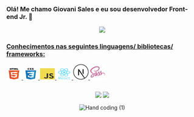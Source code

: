 ### Olá! Me chamo Giovani Sales e eu sou desenvolvedor Front-end Jr. 👋

<div align="center">
  <a href="https://github.com/ggsales">
  <img height="180em" src="https://github-readme-stats.vercel.app/api/top-langs/?username=ggsales&layout=compact&langs_count=7&theme=dark"/>
</div>
  
  <div style="display: inline_block">
    <h3>Conhecimentos nas seguintes linguagens/ bibliotecas/ frameworks:</h3>
  <img src="https://raw.githubusercontent.com/devicons/devicon/master/icons/html5/html5-original-wordmark.svg" alt="html5" width="40" height="30"</img>   
  <img src="https://raw.githubusercontent.com/devicons/devicon/master/icons/css3/css3-original-wordmark.svg" alt="css3" width="40" height="30"</img> 
  <img src="https://raw.githubusercontent.com/devicons/devicon/master/icons/javascript/javascript-original.svg" alt="javascript" width="40" height="30"</img> 
  <img src="https://raw.githubusercontent.com/devicons/devicon/master/icons/react/react-original-wordmark.svg" alt="react" width="40" height="30"></img> 
  <img src="https://raw.githubusercontent.com/devicons/devicon/master/icons/nextjs/nextjs-line.svg" alt="nextjs" width="40" heigth="30"></img> 
  <img src="https://raw.githubusercontent.com/devicons/devicon/master/icons/sass/sass-original.svg" alt="sass" width="40" heigth="30"></img> 
</div>

 ##
 
 <div align="center"> 
  <a href = "mailto:giovanisales14@gmail.com"><img src="https://img.shields.io/badge/-Gmail-%23333?style=for-the-badge&logo=gmail&logoColor=white" target="_blank"></a>
  <a href="https://www.linkedin.com/in/giovanisales/" target="_blank"><img src="https://img.shields.io/badge/-LinkedIn-%230077B5?style=for-the-badge&logo=linkedin&logoColor=white" target="_blank"></a> 
 
![Hand coding (1)](https://user-images.githubusercontent.com/67559431/159193431-88c43dac-b91d-4f18-bd31-7a5a91d95398.gif)

</div>
